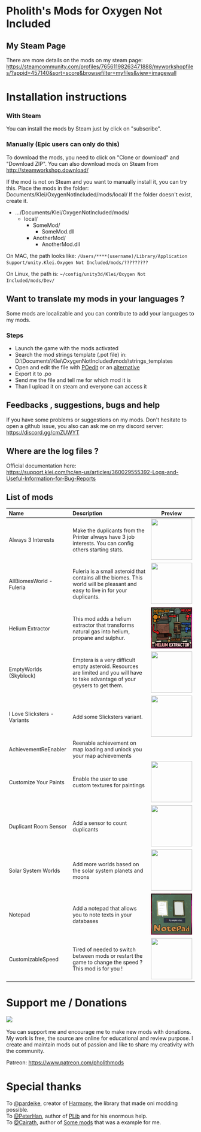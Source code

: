 


# Pholith's Mods for Oxygen Not Included

## My Steam Page
There are more details on the mods on my steam page:
https://steamcommunity.com/profiles/76561198263471888/myworkshopfiles/?appid=457140&sort=score&browsefilter=myfiles&view=imagewall

# Installation instructions

### With Steam
You can install the mods by Steam just by click on "subscribe".

### Manually (Epic users can only do this)
To download the mods, you need to click on "Clone or download" and "Download ZIP".
You can also download mods on Steam from http://steamworkshop.download/

If the mod is not on Steam and you want to manually install it, you can try this.
Place the mods in the folder: Documents/Klei/OxygenNotIncluded/mods/local/
If the folder doesn't exist, create it.
* .../Documents/Klei/OxygenNotIncluded/mods/
  * local/
    * SomeMod/
      * SomeMod.dll
    * AnotherMod/
      * AnotherMod.dll

 On MAC, the path looks like: `/Users/****(username)/Library/Application Support/unity.Klei.Oxygen Not Included/mods/?????????`
 
 On Linux, the path is: `~/config/unity3d/Klei/Oxygen Not Included/mods/Dev/`

## Want to translate my mods in your languages ?
Some mods are localizable and you can contribute to add your languages to my mods.

### Steps
- Launch the game with the mods activated
- Search the mod strings template (.pot file) in:  D:\Documents\Klei\OxygenNotIncluded\mods\strings_templates    
- Open and edit the file with [POedit](https://poedit.net/) or an [alternative](https://alternativeto.net/software/poedit/about/)
- Export it to .po
- Send me the file and tell me for which mod it is 
- Than I upload it on steam and everyone can access it

## Feedbacks , suggestions, bugs and help
If you have some problems or suggestions on my mods. 
Don't hesitate to open a github issue, you also can ask me on my discord server:
https://discord.gg/cmZUWYT

## Where are the log files ?
Official documentation here:     
https://support.klei.com/hc/en-us/articles/360029555392-Logs-and-Useful-Information-for-Bug-Reports

## List of mods
| **Name**        | **Description**     | **Preview** | 
| :-------------- | :------ | :--------------------:|
| Always 3 Interests  | Make the duplicants from the Printer always have 3 job interests.  You can config others starting stats. |<img src="/src/Always3Interests/screen.png" height="110" width="110" />
| AllBiomesWorld - Fuleria| Fuleria is a small asteroid that contains all the biomes. This world will be pleasant and easy to live in for your duplicants. |<img src="/src/AllBiomesWorld/screen.png" height="110" width="110" />|
| Helium Extractor | This mod adds a helium extractor that transforms natural gas into helium, propane and sulphur.     |<img src="/src/HeliumExtractor/screen.png" height="110" width="110" />|
| EmptyWorlds (Skyblock)| Emptera is a very difficult empty asteroid. Resources are limited and you will have to take advantage of your geysers to get them.     |<img src="/src/EmptyWorlds/screen1.png" height="110" width="110" />|
| I Love Slicksters - Variants | Add some Slicksters variant.    |<img src="/src/ILoveSlicksters/screen1.png" height="110" width="110" />|
| AchievementReEnabler | Reenable achievement on map loading and unlock you your map achievements			||
| Customize Your Paints | Enable the user to use custom textures for paintings							|<img src="/src/CustomizeYourPaints/screen1.png" height="110" width="110" />|
| Duplicant Room Sensor | Add a sensor to count duplicants						|<img src="/src/DuplicantRoomSensor/screen1.png" height="110" width="110" />|
| Solar System Worlds |Add more worlds based on the solar system planets and moons   |<img src="/src/SolarSystemWorlds/screen1.png" height="110" width="110" />|
| Notepad |Add a notepad that allows you to note texts in your databases    |<img src="/src/Notepad/screen1.png" height="110" width="110" />|
| CustomizableSpeed | Tired of needed to switch between mods or restart the game to change the speed ? This mod is for you !|<img src="/src/CustomizableSpeed/screen1.png" height="110" width="110" />

# Support me / Donations
<img src="https://upload.wikimedia.org/wikipedia/commons/8/82/Patreon_logo_with_wordmark.svg" width="110" />

You can support me and encourage me to make new mods with donations.    
My work is free, the source are online for educational and review purpose.
 I create and maintain mods out of passion and like to share my creativity with the community. 

Patreon: https://www.patreon.com/pholithmods 


# Special thanks
To [@pardeike](https://github.com/pardeike), creator of [Harmony](https://github.com/pardeike/Harmony), the library that made oni modding possible.  
To [@PeterHan](https://github.com/peterhaneve), author of [PLib](https://github.com/peterhaneve/ONIMods/tree/master/PLib) and for his enormous help.    
To [@Cairath](https://github.com/Cairath), author of [Some mods](https://github.com/Cairath/ONI-Mods) that was a example for me.
